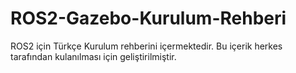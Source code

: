 # ROS2-Gazebo-Kurulum-Rehberi
ROS2 için Türkçe Kurulum rehberini içermektedir. Bu içerik herkes tarafından kulanılması için geliştirilmiştir.
